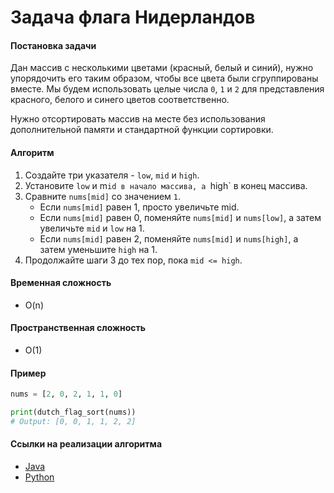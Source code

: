 # Задача флага Нидерландов

#### Постановка задачи

Дан массив с несколькими цветами (красный, белый и синий), нужно упорядочить его таким образом, чтобы все цвета были сгруппированы вместе. Мы будем использовать целые числа `0`, `1` и `2` для представления красного, белого и синего цветов соответственно. 

Нужно отсортировать массив на месте без использования дополнительной памяти и стандартной функции сортировки.

#### Алгоритм

1. Создайте три указателя - `low`, `mid` и `high`.
1. Установите `low` и m`id в начало массива, а `high` в конец массива.
1. Сравните `nums[mid]` со значением `1`. 
   - Если `nums[mid]` равен 1, просто увеличьте mid. 
   - Если `nums[mid]` равен 0, поменяйте `nums[mid]` и `nums[low]`, а затем увеличьте `mid` и `low` на 1. 
   - Если `nums[mid]` равен 2, поменяйте `nums[mid]` и `nums[high]`, а затем уменьшите `high` на 1.
1. Продолжайте шаги 3 до тех пор, пока `mid <= high`.

#### Временная сложность

- O(n)

#### Пространственная сложность

- O(1)

#### Пример

```python
nums = [2, 0, 2, 1, 1, 0]

print(dutch_flag_sort(nums))
# Output: [0, 0, 1, 1, 2, 2]
```

#### Ссылки на реализации алгоритма

- [Java](https://github.com/TheAlgorithms/Java/blob/master/src/main/java/com/thealgorithms/sorts/DutchNationalFlagSort.java)
- [Python](https://github.com/TheAlgorithms/Python/blob/master/sorts/dutch_national_flag_sort.py)

